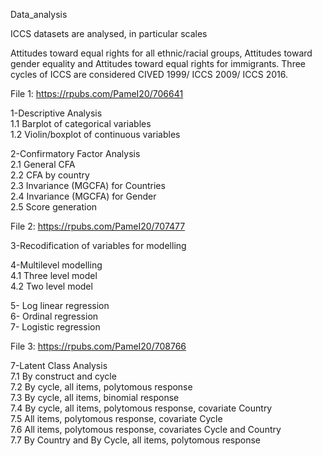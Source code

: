 Data_analysis

ICCS datasets are analysed, in particular scales

Attitudes toward equal rights for all ethnic/racial groups,
Attitudes toward gender equality and
Attitudes toward equal rights for immigrants.
Three cycles of ICCS are considered CIVED 1999/ ICCS 2009/ ICCS 2016.

File 1: https://rpubs.com/PameI20/706641

1-Descriptive Analysis  
1.1 Barplot of categorical variables  
1.2 Violin/boxplot of continuous variables  

2-Confirmatory Factor Analysis  
2.1 General CFA  
2.2 CFA by country  
2.3 Invariance (MGCFA) for Countries  
2.4 Invariance (MGCFA) for Gender  
2.5 Score generation  

File 2:  https://rpubs.com/PameI20/707477  

3-Recodification of variables for modelling  

4-Multilevel modelling  
4.1 Three level model  
4.2 Two level model  

5- Log linear regression  
6- Ordinal regression  
7- Logistic regression  


File 3:  https://rpubs.com/PameI20/708766  

7-Latent Class Analysis   
7.1 By construct and cycle  
7.2 By cycle, all items, polytomous response  
7.3 By cycle, all items, binomial response  
7.4 By cycle, all items, polytomous response, covariate Country  
7.5 All items, polytomous response, covariate Cycle  
7.6 All items, polytomous response, covariates Cycle and Country  
7.7 By Country and By Cycle, all items, polytomous response  




